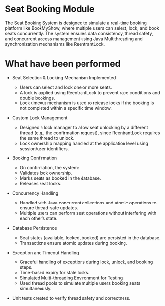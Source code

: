 # Seat Booking Module
The Seat Booking System is designed to simulate a real-time booking platform like BookMyShow, where multiple users can select, lock, and book seats concurrently. The system ensures data consistency, thread safety, and concurrent access management using Java Multithreading and synchronization mechanisms like ReentrantLock.

# What have been performed
  - Seat Selection & Locking Mechanism Implemented
    - Users can select and lock one or more seats.
    - A lock is applied using ReentrantLock to prevent race conditions and double bookings.
    - Lock timeout mechanism is used to release locks if the booking is not completed within a specific time window.

  - Custom Lock Management
    - Designed a lock manager to allow seat unlocking by a different thread (e.g., the confirmation request), since ReentrantLock requires the same thread to unlock.
    - Lock ownership mapping handled at the application level using session/user identifiers.

  - Booking Confirmation
    - On confirmation, the system:
    - Validates lock ownership.
    - Marks seats as booked in the database.
    - Releases seat locks.

  - Concurrency Handling
    - Handled with Java concurrent collections and atomic operations to ensure thread-safe updates.
    - Multiple users can perform seat operations without interfering with each other’s state.

  - Database Persistence
    - Seat states (available, locked, booked) are persisted in the database.
    - Transactions ensure atomic updates during booking.

  - Exception and Timeout Handling
    - Graceful handling of exceptions during lock, unlock, and booking steps.
    - Time-based expiry for stale locks.
    - Simulated Multi-threading Environment for Testing
    - Used thread pools to simulate multiple users booking seats simultaneously.

  - Unit tests created to verify thread safety and correctness.
